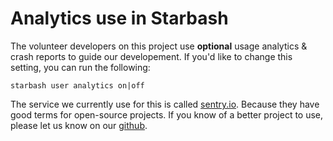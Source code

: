 # Analytics use in Starbash

The volunteer developers on this project use **optional** usage analytics & crash reports to guide our developement.  If you'd like to change this setting, you can run the following:

```
starbash user analytics on|off
```

The service we currently use for this is called [sentry.io](https://docs.sentry.io/platforms/python/data-management/data-collected/).  Because they have good terms for open-source projects.  If you know of a better project to use, please let us know on our [github](https://github.com/geeksville/starbash/issues).